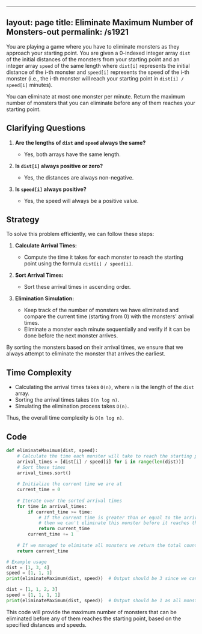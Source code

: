 
---
layout: page
title:  Eliminate Maximum Number of Monsters-out
permalink: /s1921
---

You are playing a game where you have to eliminate monsters as they approach your starting point. You are given a 0-indexed integer array `dist` of the initial distances of the monsters from your starting point and an integer array `speed` of the same length where `dist[i]` represents the initial distance of the i-th monster and `speed[i]` represents the speed of the i-th monster (i.e., the i-th monster will reach your starting point in `dist[i] / speed[i]` minutes).

You can eliminate at most one monster per minute. Return the maximum number of monsters that you can eliminate before any of them reaches your starting point.

## Clarifying Questions

1. **Are the lengths of `dist` and `speed` always the same?**
   - Yes, both arrays have the same length.
   
2. **Is `dist[i]` always positive or zero?**
   - Yes, the distances are always non-negative.
   
3. **Is `speed[i]` always positive?**
   - Yes, the speed will always be a positive value.

## Strategy

To solve this problem efficiently, we can follow these steps:

1. **Calculate Arrival Times:**
   - Compute the time it takes for each monster to reach the starting point using the formula `dist[i] / speed[i]`.

2. **Sort Arrival Times:**
   - Sort these arrival times in ascending order.

3. **Elimination Simulation:**
   - Keep track of the number of monsters we have eliminated and compare the current time (starting from 0) with the monsters' arrival times.
   - Eliminate a monster each minute sequentially and verify if it can be done before the next monster arrives.
   
By sorting the monsters based on their arrival times, we ensure that we always attempt to eliminate the monster that arrives the earliest.

## Time Complexity

- Calculating the arrival times takes `O(n)`, where `n` is the length of the `dist` array.
- Sorting the arrival times takes `O(n log n)`.
- Simulating the elimination process takes `O(n)`.

Thus, the overall time complexity is `O(n log n)`.

## Code

```python
def eliminateMaximum(dist, speed):
    # Calculate the time each monster will take to reach the starting point
    arrival_times = [dist[i] / speed[i] for i in range(len(dist))]
    # Sort these times
    arrival_times.sort()
    
    # Initialize the current time we are at
    current_time = 0
    
    # Iterate over the sorted arrival times
    for time in arrival_times:
        if current_time >= time:
            # If the current time is greater than or equal to the arrival time of the monster,
            # then we can't eliminate this monster before it reaches the starting point.
            return current_time
        current_time += 1
    
    # If we managed to eliminate all monsters we return the total count
    return current_time

# Example usage
dist = [1, 3, 4]
speed = [1, 1, 1]
print(eliminateMaximum(dist, speed))  # Output should be 3 since we can eliminate all three monsters

dist = [1, 1, 2, 3]
speed = [1, 1, 1, 1]
print(eliminateMaximum(dist, speed))  # Output should be 1 as all monsters reach at the same time
```

This code will provide the maximum number of monsters that can be eliminated before any of them reaches the starting point, based on the specified distances and speeds.